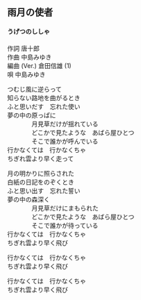 ## 雨月の使者
#### うげつのししゃ

作詞       唐十郎  
作曲       中島みゆき  
編曲 (Ver.)       倉田信雄 (1)  
唄       中島みゆき  
  
  
  
つむじ風に逆らって  
知らない路地を曲がるとき  
ふと思いだす　忘れた使い  
夢の中の原っぱに  
　　　　月見草だけが揺れている  
　　　　どこかで見たような　あばら屋ひとつ  
　　　　そこで誰かが呼んでいる  
行かなくては　行かなくちゃ  
ちぎれ雲より早く走って  
  
  
月の明かりに照らされた  
白紙の日記をのぞくとき  
ふと思い出す　忘れた誓い  
夢の中の森深く  
　　　　月見草だけにまもられた  
　　　　どこかで見たような　あばら屋ひとつ  
　　　　そこで誰かが待っている  
行かなくては　行かなくちゃ  
ちぎれ雲より早く飛び  
  
行かなくては　行かなくちゃ  
ちぎれ雲より早く飛び  
  
行かなくては　行かなくちゃ  
ちぎれ雲より早く飛び  
